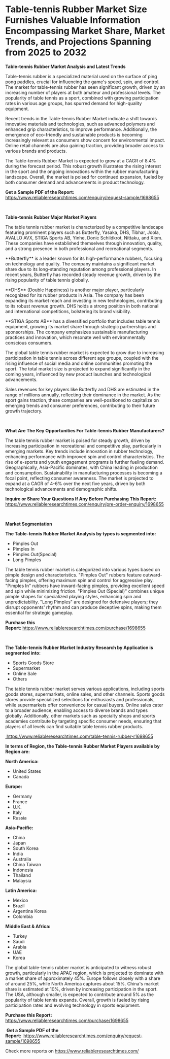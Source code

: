 <p><h1>Table-tennis Rubber Market Size Furnishes Valuable Information Encompassing Market Share, Market Trends, and Projections Spanning from 2025 to 2032</h1></p><p><strong>Table-tennis Rubber Market Analysis and Latest Trends</strong></p>
<p><p>Table-tennis rubber is a specialized material used on the surface of ping pong paddles, crucial for influencing the game's speed, spin, and control. The market for table-tennis rubber has seen significant growth, driven by an increasing number of players at both amateur and professional levels. The popularity of table tennis as a sport, combined with growing participation rates in various age groups, has spurred demand for high-quality equipment.</p><p>Recent trends in the Table-tennis Rubber Market indicate a shift towards innovative materials and technologies, such as advanced polymers and enhanced grip characteristics, to improve performance. Additionally, the emergence of eco-friendly and sustainable products is becoming increasingly relevant as consumers show concern for environmental impact. Online retail channels are also gaining traction, providing broader access to various brands and products.</p><p>The Table-tennis Rubber Market is expected to grow at a CAGR of 8.4% during the forecast period. This robust growth illustrates the rising interest in the sport and the ongoing innovations within the rubber manufacturing landscape. Overall, the market is poised for continued expansion, fueled by both consumer demand and advancements in product technology.</p></p>
<p><strong>Get a Sample PDF of the Report:&nbsp;</strong> <a href="https://www.reliableresearchtimes.com/enquiry/request-sample/1698655?utm_campaign=3517&utm_medium=2&utm_source=Github&utm_content=ia&utm_term=27032025&utm_id=table-tennis-rubber">https://www.reliableresearchtimes.com/enquiry/request-sample/1698655</a></p>
<p>&nbsp;</p>
<p><strong>Table-tennis Rubber Major Market Players</strong></p>
<p><p>The table tennis rubber market is characterized by a competitive landscape featuring prominent players such as Butterfly, Yasaka, DHS, Tibhar, Joola, AVALLO AVX, STIGA Sports AB, Yinhe, Donic Schildkrot, Nittaku, and Xiom. These companies have established themselves through innovation, quality, and a strong presence in both professional and recreational segments.</p><p>**Butterfly** is a leader known for its high-performance rubbers, focusing on technology and quality. The company maintains a significant market share due to its long-standing reputation among professional players. In recent years, Butterfly has recorded steady revenue growth, driven by the rising popularity of table tennis globally.</p><p>**DHS** (Double Happiness) is another major player, particularly recognized for its rubber products in Asia. The company has been expanding its market reach and investing in new technologies, contributing to its robust revenue growth. DHS holds a strong position in both national and international competitions, bolstering its brand visibility.</p><p>**STIGA Sports AB** has a diversified portfolio that includes table tennis equipment, growing its market share through strategic partnerships and sponsorships. The company emphasizes sustainable manufacturing practices and innovation, which resonate well with environmentally conscious consumers.</p><p>The global table tennis rubber market is expected to grow due to increasing participation in table tennis across different age groups, coupled with the rising influence of social media and online communities promoting the sport. The total market size is projected to expand significantly in the coming years, influenced by new product launches and technological advancements.</p><p>Sales revenues for key players like Butterfly and DHS are estimated in the range of millions annually, reflecting their dominance in the market. As the sport gains traction, these companies are well-positioned to capitalize on emerging trends and consumer preferences, contributing to their future growth trajectory.</p></p>
<p>&nbsp;</p>
<p><strong>What Are The Key Opportunities For Table-tennis Rubber Manufacturers?</strong></p>
<p><p>The table tennis rubber market is poised for steady growth, driven by increasing participation in recreational and competitive play, particularly in emerging markets. Key trends include innovation in rubber technology, enhancing performance with improved spin and control characteristics. The rise of e-sports and youth engagement programs is further fueling demand. Geographically, Asia-Pacific dominates, with China leading in production and consumption. Sustainability in manufacturing processes is becoming a focal point, reflecting consumer awareness. The market is projected to expand at a CAGR of 4-6% over the next five years, driven by both technological advancements and demographic shifts.</p></p>
<p><strong>Inquire or Share Your Questions If Any Before Purchasing This Report:</strong> <a href="https://www.reliableresearchtimes.com/enquiry/pre-order-enquiry/1698655?utm_campaign=3517&utm_medium=2&utm_source=Github&utm_content=ia&utm_term=27032025&utm_id=table-tennis-rubber">https://www.reliableresearchtimes.com/enquiry/pre-order-enquiry/1698655</a></p>
<p>&nbsp;</p>
<p><strong>Market Segmentation</strong></p>
<p><strong>The Table-tennis Rubber Market Analysis by types is segmented into:</strong></p>
<p><ul><li>Pimples Out</li><li>Pimples In</li><li>Pimples Out(Special)</li><li>Long Pimples</li></ul></p>
<p><p>The table tennis rubber market is categorized into various types based on pimple design and characteristics. "Pimples Out" rubbers feature outward-facing pimples, offering maximum spin and control for aggressive play. "Pimples In" rubbers have inward-facing pimples, providing excellent speed and spin while minimizing friction. "Pimples Out (Special)" combines unique pimple shapes for specialized playing styles, enhancing spin and unpredictability. "Long Pimples" are designed for defensive players; they disrupt opponents' rhythm and can produce deceptive spins, making them essential for strategic gameplay.</p></p>
<p><strong>Purchase this Report:&nbsp;</strong><a href="https://www.reliableresearchtimes.com/purchase/1698655?utm_campaign=3517&utm_medium=2&utm_source=Github&utm_content=ia&utm_term=27032025&utm_id=table-tennis-rubber">https://www.reliableresearchtimes.com/purchase/1698655</a></p>
<p>&nbsp;</p>
<p><strong>The Table-tennis Rubber Market Industry Research by Application is segmented into:</strong></p>
<p><ul><li>Sports Goods Store</li><li>Supermarket</li><li>Online Sale</li><li>Others</li></ul></p>
<p><p>The table tennis rubber market serves various applications, including sports goods stores, supermarkets, online sales, and other channels. Sports goods stores provide specialized selections for enthusiasts and professionals, while supermarkets offer convenience for casual buyers. Online sales cater to a broader audience, enabling access to diverse brands and types globally. Additionally, other markets such as specialty shops and sports academies contribute by targeting specific consumer needs, ensuring that players of all levels can find suitable table tennis rubber products.</p></p>
<p><a href="https://www.reliableresearchtimes.com/table-tennis-rubber-r1698655?utm_campaign=3517&utm_medium=2&utm_source=Github&utm_content=ia&utm_term=27032025&utm_id=table-tennis-rubber">&nbsp;https://www.reliableresearchtimes.com/table-tennis-rubber-r1698655</a></p>
<p><strong>In terms of Region, the Table-tennis Rubber Market Players available by Region are:</strong></p>
<p>
    <p> <strong> North America: </strong>
        <ul>
            <li>United States</li>
            <li>Canada</li>
        </ul>
        </p> 
    <p> <strong> Europe: </strong>
        <ul>
            <li>Germany</li>
            <li>France</li>
            <li>U.K.</li>
            <li>Italy</li>
            <li>Russia</li>
        </ul>
        </p> 
    <p> <strong> Asia-Pacific: </strong>
        <ul>
            <li>China</li>
            <li>Japan</li>
            <li>South Korea</li>
            <li>India</li>
            <li>Australia</li>
            <li>China Taiwan</li>
            <li>Indonesia</li>
            <li>Thailand</li>
            <li>Malaysia</li>
        </ul>
        </p> 
    <p> <strong> Latin America: </strong>
        <ul>
            <li>Mexico</li>
            <li>Brazil</li>
            <li>Argentina Korea</li>
            <li>Colombia</li>
        </ul>
        </p> 
    <p> <strong> Middle East & Africa: </strong>
        <ul>
            <li>Turkey</li>
            <li>Saudi</li>
            <li>Arabia</li>
            <li>UAE</li>
            <li>Korea</li>
        </ul>
    </p>
    </p>
<p><p>The global table-tennis rubber market is anticipated to witness robust growth, particularly in the APAC region, which is projected to dominate with a market share of approximately 45%. Europe follows closely with a share of around 25%, while North America captures about 15%. China's market share is estimated at 10%, driven by increasing participation in the sport. The USA, although smaller, is expected to contribute around 5% as the popularity of table tennis expands. Overall, growth is fueled by rising participation rates and evolving technology in sports equipment.</p></p>
<p><strong>Purchase this Report: </strong><a href="https://www.reliableresearchtimes.com/purchase/1698655?utm_campaign=3517&utm_medium=2&utm_source=Github&utm_content=ia&utm_term=27032025&utm_id=table-tennis-rubber">https://www.reliableresearchtimes.com/purchase/1698655</a></p>
<p>&nbsp;<strong>Get a Sample PDF of the Report:&nbsp;&nbsp;</strong><a href="https://www.reliableresearchtimes.com/enquiry/request-sample/1698655?utm_campaign=3517&utm_medium=2&utm_source=Github&utm_content=ia&utm_term=27032025&utm_id=table-tennis-rubber">https://www.reliableresearchtimes.com/enquiry/request-sample/1698655</a></p>
<p><strong></strong></p>
<p>Check more reports on <a href="https://www.reliableresearchtimes.com/?utm_campaign=3517&utm_medium=2&utm_source=Github&utm_content=ia&utm_term=27032025&utm_id=table-tennis-rubber">https://www.reliableresearchtimes.com/</a></p>